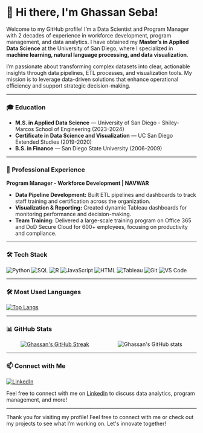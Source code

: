 # 👋 Hi there, I'm Ghassan Seba!

Welcome to my GitHub profile! I’m a Data Scientist and Program Manager with 2 decades of experience in workforce development, program management, and data analytics. I have obtained my **Master’s in Applied Data Science** 
          at the University of San Diego, where I specialized in **machine learning, natural language processing, and data visualization**.

I’m passionate about transforming complex datasets into clear, actionable insights through data pipelines, ETL processes, and visualization tools. My mission is to leverage data-driven solutions that enhance operational efficiency and support strategic decision-making.

---

### 🎓 Education
- **M.S. in Applied Data Science** — University of San Diego - Shiley-Marcos School of Engineering (2023-2024)
- **Certificate in Data Science and Visualization** — UC San Diego Extended Studies (2019-2020)
- **B.S. in Finance** — San Diego State University (2006-2009)


---

### 💼 Professional Experience
**Program Manager - Workforce Development | NAVWAR**  
- **Data Pipeline Development:** Built ETL pipelines and dashboards to track staff training and certification across the organization.
- **Visualization & Reporting:** Created dynamic Tableau dashboards for monitoring performance and decision-making.
- **Team Training:** Delivered a large-scale training program on Office 365 and DoD Secure Cloud for 600+ employees, focusing on productivity and compliance.

---

### 🛠 Tech Stack
<p>
  <img alt="Python" src="https://img.shields.io/badge/-Python-3776AB?style=flat-square&logo=python&logoColor=white" />
  <img alt="SQL" src="https://img.shields.io/badge/-SQL-4479A1?style=flat-square&logo=mysql&logoColor=white" />
  <img alt="R" src="https://img.shields.io/badge/-R-276DC3?style=flat-square&logo=r&logoColor=white" />
  <img alt="JavaScript" src="https://img.shields.io/badge/-JavaScript-F7DF1C?style=flat-square&logo=javascript&logoColor=black" />
  <img alt="HTML" src="https://img.shields.io/badge/-HTML-E34F26?style=flat-square&logo=html5&logoColor=white" />
  <img alt="Tableau" src="https://img.shields.io/badge/-Tableau-E97627?style=flat-square&logo=tableau&logoColor=white" />
  <img alt="Git" src="https://img.shields.io/badge/-Git-F05032?style=flat-square&logo=git&logoColor=white" />
  <img alt="VS Code" src="https://img.shields.io/badge/-VS%20Code-007ACC?style=flat-square&logo=visual-studio-code&logoColor=white" />
</p>

---

### 🛠 Most Used Languages
[![Top Langs](https://github-readme-stats.vercel.app/api/top-langs/?username=gseba&layout=compact&hide_border=true&bg_color=151515&title_color=fb4362&text_color=9e9e9e)](https://github.com/anuraghazra/github-readme-stats)

---

### 📊 GitHub Stats

<div style="display: flex; justify-content: space-around;">
    <a href="https://git.io/streak-stats">
        <img src="https://github-readme-streak-stats.herokuapp.com/?user=gseba&theme=dark&hide_border=true" alt="Ghassan's GitHub Streak"/>
    </a>
    <img src="https://github-readme-stats.vercel.app/api?username=gseba&hide_border=true&show_icons=true&bg_color=151515&title_color=fb4362&icon_color=fb4362&text_color=9e9e9e" alt="Ghassan's GitHub stats"/>
</div>

---


### 📫 Connect with Me
[![LinkedIn](https://img.shields.io/badge/LinkedIn-0077B5?style=flat-square&logo=linkedin&logoColor=white)](https://linkedin.com/in/ghassanseba)

Feel free to connect with me on [LinkedIn](https://linkedin.com/in/ghassanseba) to discuss data analytics, program management, and more!

---

Thank you for visiting my profile! Feel free to connect with me or check out my projects to see what I’m working on. Let's innovate together!
